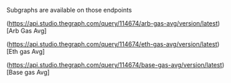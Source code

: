 Subgraphs are available on those endpoints

(https://api.studio.thegraph.com/query/114674/arb-gas-avg/version/latest)[Arb Gas Avg]

(https://api.studio.thegraph.com/query/114674/eth-gas-avg/version/latest)[Eth gas Avg]

(https://api.studio.thegraph.com/query/114674/base-gas-avg/version/latest)[Base gas Avg]